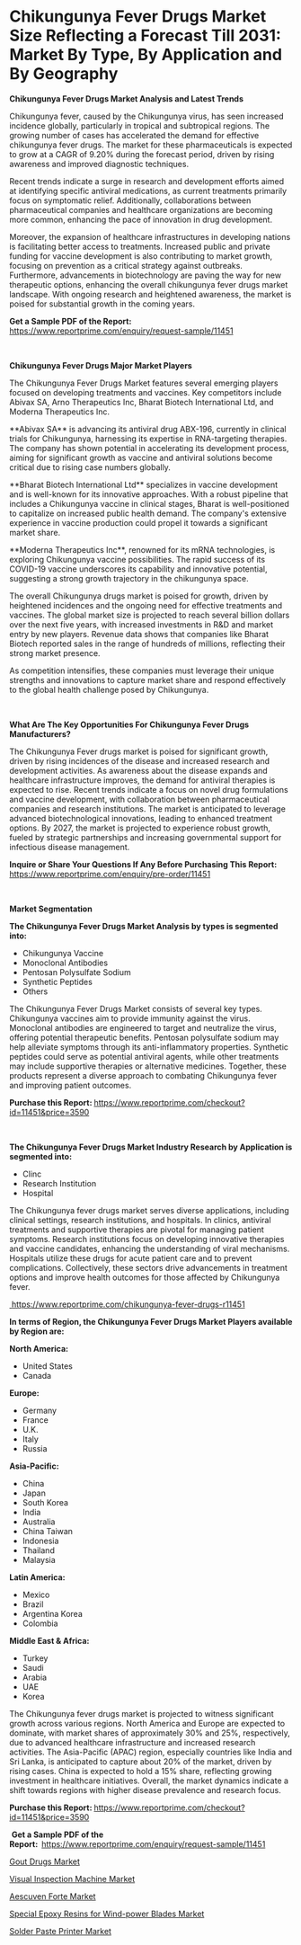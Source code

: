 <p><h1>Chikungunya Fever Drugs Market Size Reflecting a Forecast Till 2031: Market By Type, By Application and By Geography</h1></p><p><strong>Chikungunya Fever Drugs Market Analysis and Latest Trends</strong></p>
<p><p>Chikungunya fever, caused by the Chikungunya virus, has seen increased incidence globally, particularly in tropical and subtropical regions. The growing number of cases has accelerated the demand for effective chikungunya fever drugs. The market for these pharmaceuticals is expected to grow at a CAGR of 9.20% during the forecast period, driven by rising awareness and improved diagnostic techniques. </p><p>Recent trends indicate a surge in research and development efforts aimed at identifying specific antiviral medications, as current treatments primarily focus on symptomatic relief. Additionally, collaborations between pharmaceutical companies and healthcare organizations are becoming more common, enhancing the pace of innovation in drug development. </p><p>Moreover, the expansion of healthcare infrastructures in developing nations is facilitating better access to treatments. Increased public and private funding for vaccine development is also contributing to market growth, focusing on prevention as a critical strategy against outbreaks. Furthermore, advancements in biotechnology are paving the way for new therapeutic options, enhancing the overall chikungunya fever drugs market landscape. With ongoing research and heightened awareness, the market is poised for substantial growth in the coming years.</p></p>
<p><strong>Get a Sample PDF of the Report:&nbsp;</strong> <a href="https://www.reportprime.com/enquiry/request-sample/11451?utm_campaign=31&utm_medium=2&utm_source=Github&utm_content=ia&utm_term=02122024&utm_id=chikungunya-fever-drugs">https://www.reportprime.com/enquiry/request-sample/11451</a></p>
<p>&nbsp;</p>
<p><strong>Chikungunya Fever Drugs Major Market Players</strong></p>
<p><p>The Chikungunya Fever Drugs Market features several emerging players focused on developing treatments and vaccines. Key competitors include Abivax SA, Arno Therapeutics Inc, Bharat Biotech International Ltd, and Moderna Therapeutics Inc.</p><p>**Abivax SA** is advancing its antiviral drug ABX-196, currently in clinical trials for Chikungunya, harnessing its expertise in RNA-targeting therapies. The company has shown potential in accelerating its development process, aiming for significant growth as vaccine and antiviral solutions become critical due to rising case numbers globally.</p><p>**Bharat Biotech International Ltd** specializes in vaccine development and is well-known for its innovative approaches. With a robust pipeline that includes a Chikungunya vaccine in clinical stages, Bharat is well-positioned to capitalize on increased public health demand. The company's extensive experience in vaccine production could propel it towards a significant market share.</p><p>**Moderna Therapeutics Inc**, renowned for its mRNA technologies, is exploring Chikungunya vaccine possibilities. The rapid success of its COVID-19 vaccine underscores its capability and innovative potential, suggesting a strong growth trajectory in the chikungunya space.</p><p>The overall Chikungunya drugs market is poised for growth, driven by heightened incidences and the ongoing need for effective treatments and vaccines. The global market size is projected to reach several billion dollars over the next five years, with increased investments in R&D and market entry by new players. Revenue data shows that companies like Bharat Biotech reported sales in the range of hundreds of millions, reflecting their strong market presence.</p><p>As competition intensifies, these companies must leverage their unique strengths and innovations to capture market share and respond effectively to the global health challenge posed by Chikungunya.</p></p>
<p>&nbsp;</p>
<p><strong>What Are The Key Opportunities For Chikungunya Fever Drugs Manufacturers?</strong></p>
<p><p>The Chikungunya Fever drugs market is poised for significant growth, driven by rising incidences of the disease and increased research and development activities. As awareness about the disease expands and healthcare infrastructure improves, the demand for antiviral therapies is expected to rise. Recent trends indicate a focus on novel drug formulations and vaccine development, with collaboration between pharmaceutical companies and research institutions. The market is anticipated to leverage advanced biotechnological innovations, leading to enhanced treatment options. By 2027, the market is projected to experience robust growth, fueled by strategic partnerships and increasing governmental support for infectious disease management.</p></p>
<p><strong>Inquire or Share Your Questions If Any Before Purchasing This Report:</strong> <a href="https://www.reportprime.com/enquiry/pre-order/11451?utm_campaign=31&utm_medium=2&utm_source=Github&utm_content=ia&utm_term=02122024&utm_id=chikungunya-fever-drugs">https://www.reportprime.com/enquiry/pre-order/11451</a></p>
<p>&nbsp;</p>
<p><strong>Market Segmentation</strong></p>
<p><strong>The Chikungunya Fever Drugs Market Analysis by types is segmented into:</strong></p>
<p><ul><li>Chikungunya Vaccine</li><li>Monoclonal Antibodies</li><li>Pentosan Polysulfate Sodium</li><li>Synthetic Peptides</li><li>Others</li></ul></p>
<p><p>The Chikungunya Fever Drugs Market consists of several key types. Chikungunya vaccines aim to provide immunity against the virus. Monoclonal antibodies are engineered to target and neutralize the virus, offering potential therapeutic benefits. Pentosan polysulfate sodium may help alleviate symptoms through its anti-inflammatory properties. Synthetic peptides could serve as potential antiviral agents, while other treatments may include supportive therapies or alternative medicines. Together, these products represent a diverse approach to combating Chikungunya fever and improving patient outcomes.</p></p>
<p><strong>Purchase this Report:&nbsp;</strong><a href="https://www.reportprime.com/checkout?id=11451&price=3590&utm_campaign=31&utm_medium=2&utm_source=Github&utm_content=ia&utm_term=02122024&utm_id=chikungunya-fever-drugs">https://www.reportprime.com/checkout?id=11451&price=3590</a></p>
<p>&nbsp;</p>
<p><strong>The Chikungunya Fever Drugs Market Industry Research by Application is segmented into:</strong></p>
<p><ul><li>Clinc</li><li>Research Institution</li><li>Hospital</li></ul></p>
<p><p>The Chikungunya fever drugs market serves diverse applications, including clinical settings, research institutions, and hospitals. In clinics, antiviral treatments and supportive therapies are pivotal for managing patient symptoms. Research institutions focus on developing innovative therapies and vaccine candidates, enhancing the understanding of viral mechanisms. Hospitals utilize these drugs for acute patient care and to prevent complications. Collectively, these sectors drive advancements in treatment options and improve health outcomes for those affected by Chikungunya fever.</p></p>
<p><a href="https://www.reportprime.com/chikungunya-fever-drugs-r11451?utm_campaign=31&utm_medium=2&utm_source=Github&utm_content=ia&utm_term=02122024&utm_id=chikungunya-fever-drugs">&nbsp;https://www.reportprime.com/chikungunya-fever-drugs-r11451</a></p>
<p><strong>In terms of Region, the Chikungunya Fever Drugs Market Players available by Region are:</strong></p>
<p>
    <p> <strong> North America: </strong>
        <ul>
            <li>United States</li>
            <li>Canada</li>
        </ul>
        </p> 
    <p> <strong> Europe: </strong>
        <ul>
            <li>Germany</li>
            <li>France</li>
            <li>U.K.</li>
            <li>Italy</li>
            <li>Russia</li>
        </ul>
        </p> 
    <p> <strong> Asia-Pacific: </strong>
        <ul>
            <li>China</li>
            <li>Japan</li>
            <li>South Korea</li>
            <li>India</li>
            <li>Australia</li>
            <li>China Taiwan</li>
            <li>Indonesia</li>
            <li>Thailand</li>
            <li>Malaysia</li>
        </ul>
        </p> 
    <p> <strong> Latin America: </strong>
        <ul>
            <li>Mexico</li>
            <li>Brazil</li>
            <li>Argentina Korea</li>
            <li>Colombia</li>
        </ul>
        </p> 
    <p> <strong> Middle East & Africa: </strong>
        <ul>
            <li>Turkey</li>
            <li>Saudi</li>
            <li>Arabia</li>
            <li>UAE</li>
            <li>Korea</li>
        </ul>
    </p>
    </p>
<p><p>The Chikungunya fever drugs market is projected to witness significant growth across various regions. North America and Europe are expected to dominate, with market shares of approximately 30% and 25%, respectively, due to advanced healthcare infrastructure and increased research activities. The Asia-Pacific (APAC) region, especially countries like India and Sri Lanka, is anticipated to capture about 20% of the market, driven by rising cases. China is expected to hold a 15% share, reflecting growing investment in healthcare initiatives. Overall, the market dynamics indicate a shift towards regions with higher disease prevalence and research focus.</p></p>
<p><strong>Purchase this Report: </strong><a href="https://www.reportprime.com/checkout?id=11451&price=3590&utm_campaign=31&utm_medium=2&utm_source=Github&utm_content=ia&utm_term=02122024&utm_id=chikungunya-fever-drugs">https://www.reportprime.com/checkout?id=11451&price=3590</a></p>
<p>&nbsp;<strong>Get a Sample PDF of the Report:&nbsp;&nbsp;</strong><a href="https://www.reportprime.com/enquiry/request-sample/11451?utm_campaign=31&utm_medium=2&utm_source=Github&utm_content=ia&utm_term=02122024&utm_id=chikungunya-fever-drugs">https://www.reportprime.com/enquiry/request-sample/11451</a></p>
<p><strong></strong></p>
<p><p><a href="https://github.com/MonroeBullock54/Market-Research-Report-List-1/blob/main/gout-drugs-market.md?utm_campaign=31&utm_medium=2&utm_source=Github&utm_content=ia&utm_term=02122024&utm_id=chikungunya-fever-drugs">Gout Drugs Market</a></p><p><a href="https://www.linkedin.com/pulse/visual-inspection-machine-market-size-industry-outlook-detailed-ewtkf?utm_campaign=31&utm_medium=2&utm_source=Github&utm_content=ia&utm_term=02122024&utm_id=chikungunya-fever-drugs">Visual Inspection Machine Market</a></p><p><a href="https://github.com/shondapmbau/Market-Research-Report-List-1/blob/main/aescuven-forte-market.md?utm_campaign=31&utm_medium=2&utm_source=Github&utm_content=ia&utm_term=02122024&utm_id=chikungunya-fever-drugs">Aescuven Forte Market</a></p><p><a href="https://issuu.com/reportprime-2/docs/special-epoxy-resins-for-wind-power-blades-market-?utm_campaign=31&utm_medium=2&utm_source=Github&utm_content=ia&utm_term=02122024&utm_id=chikungunya-fever-drugs">Special Epoxy Resins for Wind-power Blades Market</a></p><p><a href="https://www.linkedin.com/pulse/projected-growth-solder-paste-printer-market-from-2024-2031-bessf?utm_campaign=31&utm_medium=2&utm_source=Github&utm_content=ia&utm_term=02122024&utm_id=chikungunya-fever-drugs">Solder Paste Printer Market</a></p></p>